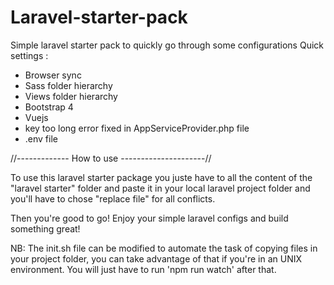# Laravel-starter-pack
Simple laravel starter pack to quickly go through some configurations
Quick settings :
- Browser sync
- Sass folder hierarchy
- Views folder hierarchy
- Bootstrap 4
- Vuejs
- key too long error fixed in AppServiceProvider.php file
- .env file

//------------- How to use ---------------------//

To use this laravel starter package you juste have to all the content of the "laravel starter" folder 
and paste it in your local laravel project folder and you'll have to chose "replace file" for all conflicts.

Then you're good to go! Enjoy your simple laravel configs and build something great!

NB: The init.sh file can be modified to automate the task of copying files in your project folder, you can take advantage of that if you're in an UNIX environment. You will just have to run 'npm run watch' after that.
